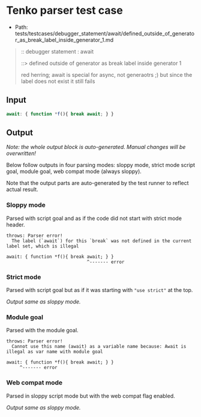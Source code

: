 # Tenko parser test case

- Path: tests/testcases/debugger_statement/await/defined_outside_of_generator_as_break_label_inside_generator_1.md

> :: debugger statement : await
>
> ::> defined outside of generator as break label inside generator 1
>
> red herring; await is special for async, not generaotrs ;) but since the label does not exist it still fails

## Input

`````js
await: { function *f(){ break await; } }
`````

## Output

_Note: the whole output block is auto-generated. Manual changes will be overwritten!_

Below follow outputs in four parsing modes: sloppy mode, strict mode script goal, module goal, web compat mode (always sloppy).

Note that the output parts are auto-generated by the test runner to reflect actual result.

### Sloppy mode

Parsed with script goal and as if the code did not start with strict mode header.

`````
throws: Parser error!
  The label (`await`) for this `break` was not defined in the current label set, which is illegal

await: { function *f(){ break await; } }
                              ^------- error
`````

### Strict mode

Parsed with script goal but as if it was starting with `"use strict"` at the top.

_Output same as sloppy mode._

### Module goal

Parsed with the module goal.

`````
throws: Parser error!
  Cannot use this name (await) as a variable name because: Await is illegal as var name with module goal

await: { function *f(){ break await; } }
     ^------- error
`````


### Web compat mode

Parsed in sloppy script mode but with the web compat flag enabled.

_Output same as sloppy mode._
